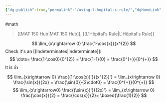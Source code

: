 ```yaml
---
{"dg-publish":true,"permalink":"/using-l-hopital-s-rule/","dgHomeLink":true,"dgPassFrontmatter":false}
---
```


#math 
>[[MAT 150 Hub|MAT 150 Hub]], [[L'Hôpital's Rule|L'Hôpital's Rule]]

$$
\lim_{x\rightarrow 0} \frac{1-\cos{x}}{x^{2}} $$
Check it's an [[Indeterminates|indeterminate]]:
$$
\dots= \frac{1-\cos0}{0^{2}} = \frac{1-1}{0} = \frac{0^{+}}{0^{+}}
$$
It is 👍
$$
\lim_{x\rightarrow 0} \frac{(1-\cos(x))'}{(x^{2})'} = \lim_{x\rightarrow 0} \frac{\sin{x}}{2x} = \frac{\sin{0}}{2\cdot0} = \frac{0^{+}}{0^{+}}
$$
$$
\lim_{x\rightarrow0} \frac{(\sin{x})'}{(2x)'} = \lim_{x\rightarrow 0} \frac{\cos{x}}{2} = \frac{\cos{x}}{2}= \boxed{\frac{1}{2}}
$$